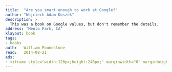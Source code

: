 ```yaml
---
title:	"Are you smart enough to work at Google?"
author: "Wojciech Adam Koszek"
description: >
  This was a book on Google values, but don't remember the details.
address: "Menlo Park, CA"
klayout: book
tags:
- books
auth:	William Poundstone
read:	2014-08-21
ads:
- <iframe style="width:120px;height:240px;" marginwidth="0" marginheight="0" scrolling="no" frameborder="0" src="//ws-na.amazon-adsystem.com/widgets/q?ServiceVersion=20070822&OneJS=1&Operation=GetAdHtml&MarketPlace=US&source=ss&ref=ss_til&ad_type=product_link&tracking_id=wkoszek08-20&marketplace=amazon&region=US&placement=B004QZ9QV4&asins=B004QZ9QV4&linkId=47JZY47HJ3EKR65T&show_border=false&link_opens_in_new_window=true&price_color=333333&title_color=C00000&bg_color=FFFFFF"></iframe>
---
```

